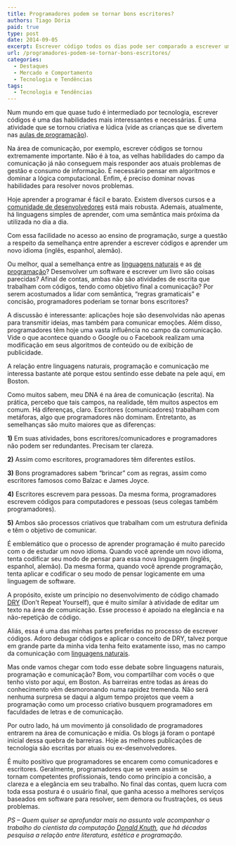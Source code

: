 ```yaml
---
title: Programadores podem se tornar bons escritores?
authors: Tiago Dória
paid: true
type: post
date: 2014-09-05
excerpt: Escrever código todos os dias pode ser comparado a escrever um livro?
url: /programadores-podem-se-tornar-bons-escritores/
categories:
  - Destaques
  - Mercado e Comportamento
  - Tecnologia e Tendências
tags:
  - Tecnologia e Tendências
---
```


Num mundo em que quase tudo é intermediado por tecnologia, escrever códigos é uma das habilidades mais interessantes e necessárias. É uma atividade que se tornou criativa e lúdica (vide as crianças que se divertem nas [aulas de programação][1]).

Na área de comunicação, por exemplo, escrever códigos se tornou extremamente importante. Não é à toa, as velhas habilidades do campo da comunicação já não conseguem mais responder aos atuais problemas de gestão e consumo de informação. É necessário pensar em algoritmos e dominar a lógica computacional. Enfim, é preciso dominar novas habilidades para resolver novos problemas.

Hoje aprender a programar é fácil e barato. Existem diversos cursos e a [comunidade de desenvolvedores][2] está mais robusta. Ademais, atualmente, há linguagens simples de aprender, com uma semântica mais próxima da utilizada no dia a dia.

Com essa facilidade no acesso ao ensino de programação, surge a questão a respeito da semelhança entre aprender a escrever códigos e aprender um novo idioma (inglês, espanhol, alemão).

Ou melhor, qual a semelhança entre as <a href="http://pt.wikipedia.org/wiki/L%C3%ADngua_natural" target="_blank">linguagens naturais</a> e as <a href="http://pt.wikipedia.org/wiki/Lingu%C3%ADstica_computacional" target="_blank">de programação</a>? Desenvolver um software e escrever um livro são coisas parecidas? Afinal de contas, ambas não são atividades de escrita que trabalham com códigos, tendo como objetivo final a comunicação? Por serem acostumados a lidar com semântica, “regras gramaticais” e concisão, programadores poderiam se tornar bons escritores?

A discussão é interessante: aplicações hoje são desenvolvidas não apenas para transmitir ideias, mas também para comunicar emoções. Além disso, programadores têm hoje uma vasta influência no campo da comunicação. Vide o que acontece quando o Google ou o Facebook realizam uma modificação em seus algoritmos de conteúdo ou de exibição de publicidade.

A relação entre linguagens naturais, programação e comunicação me interessa bastante até porque estou sentindo esse debate na pele aqui, em Boston.

Como muitos sabem, meu DNA é na área de comunicação (escrita). Na prática, percebo que tais campos, na realidade, têm muitos aspectos em comum. Há diferenças, claro. Escritores (comunicadores) trabalham com metáforas, algo que programadores não dominam. Entretanto, as semelhanças são muito maiores que as diferenças:

**1)** Em suas atividades, bons escritores/comunicadores e programadores não podem ser redundantes. Precisam ter clareza.
  
**2)** Assim como escritores, programadores têm diferentes estilos.
  
**3)** Bons programadores sabem “brincar” com as regras, assim como escritores famosos como Balzac e James Joyce.
  
**4)** Escritores escrevem para pessoas. Da mesma forma, programadores escrevem códigos para computadores e pessoas (seus colegas também programadores).
  
**5)** Ambos são processos criativos que trabalham com um estrutura definida e têm o objetivo de comunicar.

É emblemático que o processo de aprender programação é muito parecido com o de estudar um novo idioma. Quando você aprende um novo idioma, tenta codificar seu modo de pensar para essa nova linguagem (inglês, espanhol, alemão). Da mesma forma, quando você aprende programação, tenta aplicar e codificar o seu modo de pensar logicamente em uma linguagem de software.

A propósito, existe um princípio no desenvolvimento de código chamado [DRY][3] (Don&#8217;t Repeat Yourself), que é muito similar à atividade de editar um texto na área de comunicação. Esse processo é apoiado na elegância e na não-repetição de código.

Aliás, essa é uma das minhas partes preferidas no processo de escrever códigos. Adoro debugar códigos e aplicar o conceito de DRY, talvez porque em grande parte da minha vida tenha feito exatamente isso, mas no campo da comunicação com <a href="http://pt.wikipedia.org/wiki/L%C3%ADngua_natural" target="_blank">linguagens naturais</a>.

Mas onde vamos chegar com todo esse debate sobre linguagens naturais, programação e comunicação? Bom, vou compartilhar com vocês o que tenho visto por aqui, em Boston. As barreiras entre todas as áreas do conhecimento vêm desmoronando numa rapidez tremenda. Não será nenhuma surpresa se daqui a algum tempo projetos que veem a programação como um processo criativo busquem programadores em faculdades de letras e de comunicação.

Por outro lado, há um movimento já consolidado de programadores entrarem na área de comunicação e mídia. Os blogs já foram o pontapé inicial dessa quebra de barreiras. Hoje as melhores publicações de tecnologia são escritas por atuais ou ex-desenvolvedores.

É muito positivo que programadores se encarem como comunicadores e escritores. Geralmente, programadores que se veem assim se tornam competentes profissionais, tendo como princípio a concisão, a clareza e a elegância em seu trabalho. No final das contas, quem lucra com toda essa postura é o usuário final, que ganha acesso a melhores serviços baseados em software para resolver, sem demora ou frustrações, os seus problemas.

_PS &#8211; Quem quiser se aprofundar mais no assunto vale acompanhar o trabalho do cientista da computação <a href="http://www-cs-faculty.stanford.edu/~uno/" target="_blank">Donald Knuth</a>, que há décadas pesquisa a relação entre literatura, estética e programação._

 [1]: https://www.youtube.com/watch?v=Ok6LbV6bqaE
 [2]: http://github.com
 [3]: http://tableless.com.br/?s=DRY